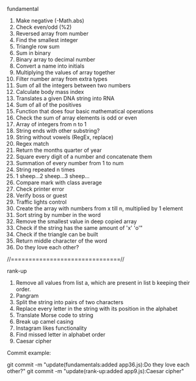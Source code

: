 fundamental
01. Make negative (-Math.abs)
02. Check even/odd (%2)
03. Reversed array from number
04. Find the smallest integer
05. Triangle row sum
06. Sum in binary
07. Binary array to decimal number
08. Convert a name into initials 
09. Multiplying the values of array together
10. Filter number array from extra types 
11. Sum of all the integers between two numbers
12. Calculate body mass index
13. Translates a given DNA string into RNA
14. Sum of all of the positives
15. Function that does four basic mathematical operations
16. Check the sum of array elements is odd or even
17. Array of integers from n to 1
18. String ends with other substring?
19. String without vowels (RegEx, replace)
20. Regex match
21. Return the months quarter of year
22. Square every digit of a number and concatenate them
23. Summation of every number from 1 to num
24. String repeated n times
25. 1 sheep...2 sheep...3 sheep...
26. Compare mark with class average
27. Check printer error
28. Verify boss or guest
29. Traffic lights control
30. Create the array with numbers from x till n, multiplied by 1 element
31. Sort string by number in the word
32. Remove the smallest value in deep copied array
33. Check if the string has the same amount of 'x' 'o'"
34. Check if the triangle can be built
35. Return middle character of the word
36. Do they love each other?

//===============================//

rank-up
1. Remove all values from list a, which are present in list b keeping their order.
2. Pangram
3. Split the string into pairs of two characters
4. Replace every letter in the string with its position in the alphabet
5. Translate Morse code to string
6. Break up camel casing
7. Instagram likes functionality
8. Find missed letter in alphabet order
9. Caesar cipher

Commit example: 

git commit -m "update(fundamentals:added app36.js):Do they love each other?"
git commit -m "update(rank-up:added app9.js):Caesar cipher"